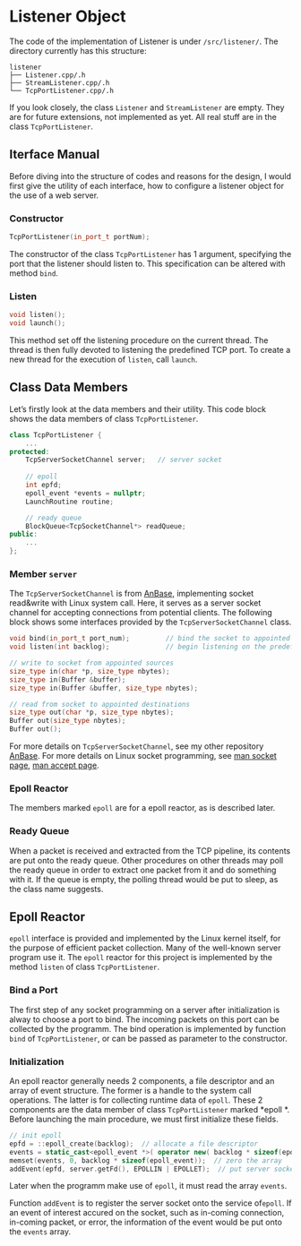 # Listener Object

The code of the implementation of Listener is under `/src/listener/`. The directory currently has this structure:

```shell
listener
├── Listener.cpp/.h
├── StreamListener.cpp/.h
└── TcpPortListener.cpp/.h
```

If you look closely, the class `Listener` and `StreamListener` are empty. They are for future extensions, not implemented as yet. All real stuff are in the class `TcpPortListener`.

## Iterface Manual

Before diving into the structure of codes and reasons for the design, I would first give the utility of each interface, how to configure a listener object for the use of a web server.

### Constructor

```cpp
TcpPortListener(in_port_t portNum);
```

The constructor of the class `TcpPortListener`  has 1 argument, specifying the port that the listener should listen to. This specification can be altered with method `bind`.

### Listen

```cpp
void listen();
void launch();
```

This method set off the listening procedure on the current thread. The thread is then fully devoted to listening the predefined TCP port. To create a new thread for the execution of `listen`, call `launch`.

## Class Data Members

Let’s firstly look at the data members and their utility. This code block shows the data members of class `TcpPortListener`.

```cpp
class TcpPortListener {
    ...
protected:
    TcpServerSocketChannel server;   // server socket
        
    // epoll
    int epfd;                        
    epoll_event *events = nullptr;
    LaunchRoutine routine;

    // ready queue
    BlockQueue<TcpSocketChannel*> readQueue;
public:
    ...
};
```

### Member `server`

The `TcpServerSocketChannel` is from [AnBase](https://github.com/Anarion-zuo/AnBase), implementing socket read&write with Linux system call. Here, it serves as a server socket channel for accepting connections from potential clients. The following block shows some interfaces provided by the `TcpServerSocketChannel` class.

```cpp
void bind(in_port_t port_num);         // bind the socket to appointed port
void listen(int backlog);              // begin listening on the predefined port

// write to socket from appointed sources
size_type in(char *p, size_type nbytes);
size_type in(Buffer &buffer);
size_type in(Buffer &buffer, size_type nbytes);

// read from socket to appointed destinations
size_type out(char *p, size_type nbytes);
Buffer out(size_type nbytes);
Buffer out();
```

For more details on `TcpServerSocketChannel`, see my other repository [AnBase](https://github.com/Anarion-zuo/AnBase). For more details on Linux socket programming, see [man socket page](http://man7.org/linux/man-pages/man2/socket.2.html), [man accept page](http://man7.org/linux/man-pages/man2/accept.2.html).

### Epoll Reactor

The members marked `epoll` are for a epoll reactor, as is described later.

### Ready Queue

When a packet is received and extracted from the TCP pipeline, its contents are put onto the ready queue. Other procedures on other threads may poll the ready queue in order to extract one packet from it and do something with it. If the queue is empty, the polling thread would be put to sleep, as the class name suggests.

## Epoll Reactor

`epoll` interface is provided  and implemented by the Linux kernel itself, for the purpose of efficient packet collection. Many of the well-known server program use it. The `epoll` reactor for this project is implemented by the method `listen` of class `TcpPortListener`.

### Bind a Port

The first step of any socket programming on a server after initialization is alway to choose a port to bind. The incoming packets on this port can be collected by the programm. The bind operation is implemented by function `bind` of `TcpPortListener`, or can be passed as parameter to the constructor.

### Initialization

An epoll reactor generally needs 2 components, a file descriptor and an array of event structure. The former is a handle to the system call operations. The latter is for collecting runtime data of `epoll`. These 2 components are the data member of class `TcpPortListener` marked *epoll *. Before launching the main procedure, we must first initialize these fields.

```cpp
// init epoll
epfd = ::epoll_create(backlog);  // allocate a file descriptor
events = static_cast<epoll_event *>( operator new( backlog * sizeof(epoll_event) ) );  // allocate space for events
memset(events, 0, backlog * sizeof(epoll_event));  // zero the array
addEvent(epfd, server.getFd(), EPOLLIN | EPOLLET);  // put server socket onto the epoll tree
```

Later when the programm make use of `epoll`, it must read the array `events`.

Function `addEvent` is to register the server socket onto the  service of`epoll`. If an event of interest accured on the socket, such as in-coming connection, in-coming packet, or error, the information of the event would be put onto the `events` array.

